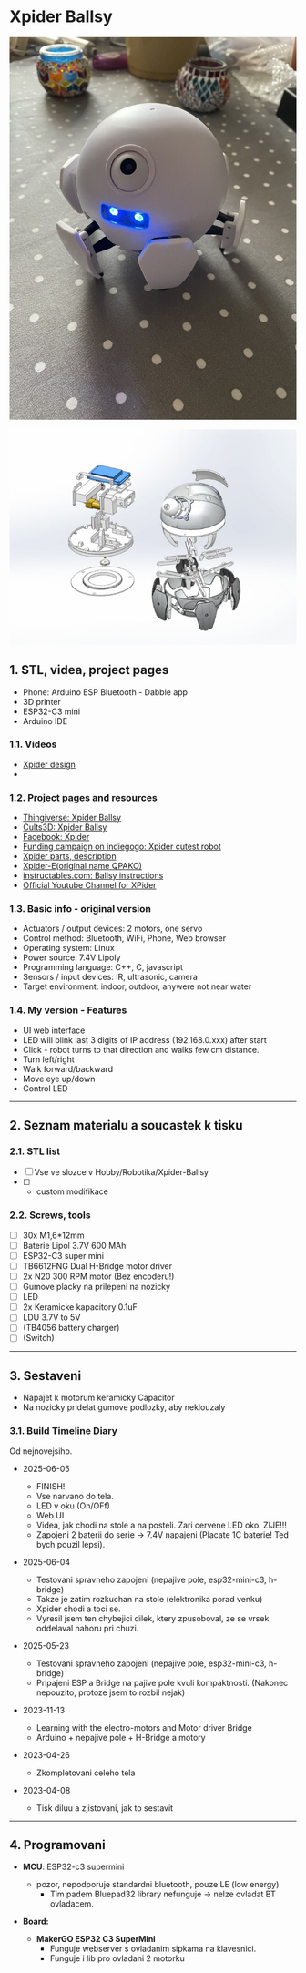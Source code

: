 # Xpider Ballsy

![](attachments/ballsy.jpg)

![](assembly.jpg)


## 1. STL, videa, project pages

- Phone: Arduino ESP Bluetooth - Dabble app
- 3D printer
- ESP32-C3 mini
- Arduino IDE

### 1.1. Videos

- [Xpider design](https://www.youtube.com/watch?v=K1jtuKZg11o)
- []()

### 1.2. Project pages and resources

- [Thingiverse: Xpider Ballsy](https://www.thingiverse.com/thing:1704879)
- [Cults3D: Xpider Ballsy](https://cults3d.com/en/3d-model/game/xpider-code-name-ballsy)
- [Facebook: Xpider](https://www.facebook.com/smallxpider/)
- [Funding campaign on indiegogo: Xpider cutest robot](https://www.indiegogo.com/projects/xpider-world-s-cutest-spider-robot#/)
- [Xpider parts, description](https://hackaday.io/project/18149-xpider-worlds-cutest-spider-robot)
- [Xpider-E(original name QPAKO)](https://community.robotshop.com/forum/t/xpider-e-original-name-qpako-my-1st-walking-creature/31423)
- [instructables.com: Ballsy instructions](https://www.instructables.com/Xpider-the-Smallest-Smart-Robot-Spider-in-the-Worl/)
- [Official Youtube Channel for XPider](https://www.youtube.com/@xpiderroboeve7123)

### 1.3. Basic info - original version

* Actuators / output devices: 2 motors, one servo
* Control method: Bluetooth, WiFi, Phone, Web browser
* Operating system: Linux
* Power source: 7.4V Lipoly
* Programming language: C++, C, javascript
* Sensors / input devices: IR, ultrasonic, camera
* Target environment: indoor, outdoor, anywere not near water

### 1.4. My version - Features

- UI web interface
- LED will blink last 3 digits of IP address (192.168.0.xxx) after start
- Click - robot turns to that direction and walks few cm distance.
- Turn left/right
- Walk forward/backward
- Move eye up/down
- Control LED

---------------------------------------------------------------------------------------------

## 2. Seznam materialu a soucastek k tisku

### 2.1. STL list

- [ ] Vse ve slozce v Hobby/Robotika/Xpider-Ballsy
- [ ] + custom modifikace

### 2.2. Screws, tools

- [ ] 30x M1,6\*12mm
- [ ] Baterie Lipol 3.7V 600 MAh
- [ ] ESP32-C3 super mini
- [ ] TB6612FNG Dual H-Bridge motor driver
- [ ] 2x N20 300 RPM motor (Bez encoderu!)
- [ ] Gumove placky na prilepeni na nozicky
- [ ] LED
- [ ] 2x Keramicke kapacitory 0.1uF
- [ ] LDU 3.7V to 5V
- [ ] (TB4056 battery charger)
- [ ] (Switch)

---------------------------------------------------------------------------------------------

## 3. Sestaveni

- Napajet k motorum keramicky Capacitor
- Na nozicky pridelat gumove podlozky, aby neklouzaly


### 3.1. Build Timeline Diary

Od nejnovejsiho.

- 2025-06-05
    - FINISH!
    - Vse narvano do tela.
    - LED v oku (On/OFf)
    - Web UI
    - Videa, jak chodi na stole a na posteli. Zari cervene LED oko. ZIJE!!!
    - Zapojeni 2 baterii do serie -> 7.4V napajeni (Placate 1C baterie! Ted bych pouzil lepsi).

- 2025-06-04
    - Testovani spravneho zapojeni (nepajive pole, esp32-mini-c3, h-bridge)
    - Takze je zatim rozkuchan na stole (elektronika porad venku)
    - Xpider chodi a toci se.
    - Vyresil jsem ten chybejici dilek, ktery zpusoboval, ze se vrsek oddelaval nahoru pri chuzi.

- 2025-05-23
    - Testovani spravneho zapojeni (nepajive pole, esp32-mini-c3, h-bridge)
    - Pripajeni ESP a Bridge na pajive pole kvuli kompaktnosti. (Nakonec nepouzito, protoze jsem to rozbil nejak)

- 2023-11-13
    - Learning with the electro-motors and Motor driver Bridge
    - Arduino + nepajive pole + H-Bridge a motory

- 2023-04-26
    - Zkompletovani celeho tela

- 2023-04-08
    - Tisk diluu a zjistovani, jak to sestavit

---------------------------------------------------------------------------------------------

## 4. Programovani

- **MCU**: ESP32-c3 supermini
  - pozor, nepodporuje standardni bluetooth, pouze LE (low energy)
    - Tim padem Bluepad32 library nefunguje -> nelze ovladat BT ovladacem.

- **Board:**
  - **MakerGO ESP32 C3 SuperMini**
    - Funguje webserver s ovladanim sipkama na klavesnici.
    - Funguje i lib pro ovladani 2 motorku

